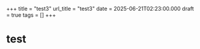 +++
title = "test3"
url_title = "test3"
date = 2025-06-21T02:23:00.000
draft = true
tags = []
+++
# test
